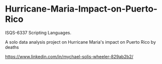 # Hurricane-Maria-Impact-on-Puerto-Rico
ISQS-6337 Scripting Languages. 

A solo data analysis project on Hurricane Maria's impact on Puerto Rico by deaths

https://www.linkedin.com/in/mychael-solis-wheeler-829ab2b2/
